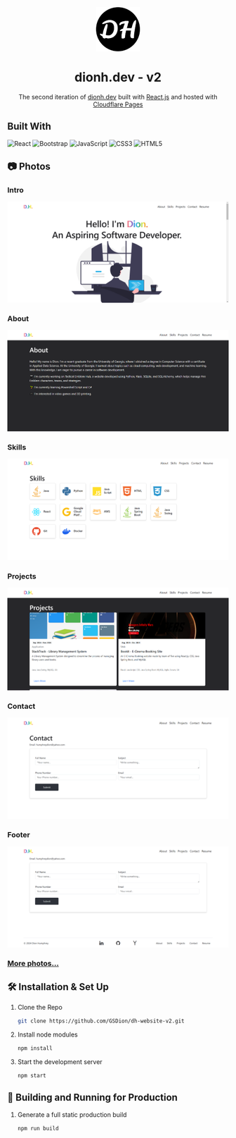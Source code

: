 <div align="center">
  <img alt="Logo" src="public\dh-v2-android-chrome-192x192.png" width="100" />
</div>

<h1 align="center">
  dionh.dev - v2
</h1>

<p align="center">
  The second iteration of <a href="https://dionh.dev" target="_blank">dionh.dev</a> built with <a href="https://react.dev/" target="_blank">React.js</a> and hosted with <a href="https://www.cloudflare.com/" target="_blank">Cloudflare Pages</a>
</p>

## Built With
![React](https://img.shields.io/badge/react-%2320232a.svg?style=for-the-badge&logo=react&logoColor=%2361DAFB)
![Bootstrap](https://img.shields.io/badge/bootstrap-%238511FA.svg?style=for-the-badge&logo=bootstrap&logoColor=white)
![JavaScript](https://img.shields.io/badge/Javascript-ffdf2b?style=for-the-badge&logo=Javascript&logoColor=white)
![CSS3](https://img.shields.io/badge/css3-%231572B6.svg?style=for-the-badge&logo=css3&logoColor=white)
![HTML5](https://img.shields.io/badge/html5-%23E34F26.svg?style=for-the-badge&logo=html5&logoColor=white) 

## 📷 Photos
### Intro
![Intro](public/Pictures/dh_website_v2_intro.png)
### About
![About](public/Pictures/dh_website_v2_about.png)
### Skills
![Skills](public/Pictures/dh_website_v2_skills.png)
### Projects
![Projects](public/Pictures/dh_website_v2_projects.png)
### Contact
![Contact](public/Pictures/dh_website_v2_contact.png)
### Footer
![Footer](public/Pictures/dh_website_v2_footer.png)

### [More photos...](README_images.md)

## 🛠 Installation & Set Up
1. Clone the Repo
    ```sh
   git clone https://github.com/GSDion/dh-website-v2.git
   ```
<!-- 2. Navigate to the directory 
    ```sh
   cd dh-website-v2
   ``` -->
2. Install node modules
    ```sh
   npm install
   ```
3. Start the development server
    ```sh
   npm start
   ```
## 🚀 Building and Running for Production
1. Generate a full static production build

   ```sh
   npm run build
   ```



